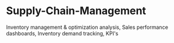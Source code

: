 # Supply-Chain-Management
Inventory management &amp; optimization analysis, Sales performance dashboards, Inventory demand tracking, KPI's
